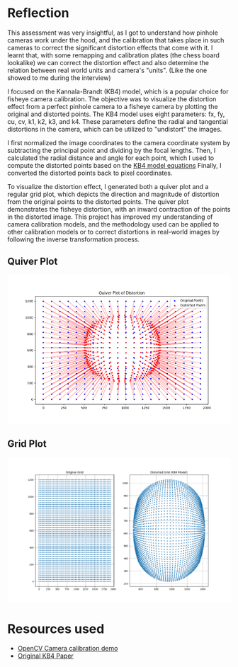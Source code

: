 # Reflection
This assessment was very insightful, as I got to understand how pinhole cameras
work under the hood, and the calibration that takes place in such cameras to correct the significant
distortion effects that come with it. I learnt that, with some remapping and calibration plates (the chess board lookalike) 
we can correct the distortion effect and also determine the relation between real world units and camera's "units". (Like the
one showed to me during the interview)

I focused on the Kannala-Brandt (KB4) model, which is a popular choice for fisheye camera calibration. 
The objective was to visualize the distortion effect from a perfect pinhole camera to a fisheye camera by plotting the original and distorted points.
The KB4 model uses eight parameters: fx, fy, cu, cv, k1, k2, k3, and k4. These parameters define the
radial and tangential distortions in the camera, which can be utilized to "undistort" the images. 

I first normalized the image coordinates to the camera coordinate system by subtracting the principal point and dividing by the focal lengths. 
Then, I calculated the radial distance and angle for each point, which I used to compute the distorted points based on the [KB4 model equations](https://users.aalto.fi/~kannalj1/calibration/Kannala_Brandt_calibration.pdf)
Finally, I converted the distorted points back to pixel coordinates. 

To visualize the distortion effect, I generated both a quiver plot and a regular grid plot, which depicts the direction and magnitude 
of distortion from the original points to the distorted points. The quiver plot demonstrates
the fisheye distortion, with an inward contraction of the points in the distorted image. 
This project has improved my understanding of camera calibration models, and the methodology used 
can be applied to other calibration models or to correct distortions in real-world images by following the inverse transformation process.

## Quiver Plot
![](Quiver_Plot.png)

## Grid Plot
![](Grid_Plot.png)

# Resources used
- [OpenCV Camera calibration demo](https://amroamroamro.github.io/mexopencv/opencv/calibration_demo.html)
- [Original KB4 Paper](https://users.aalto.fi/~kannalj1/calibration/Kannala_Brandt_calibration.pdf)
